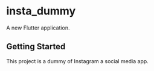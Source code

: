 # insta_dummy

A new Flutter application.

## Getting Started

This project is a dummy of Instagram a social media app.
